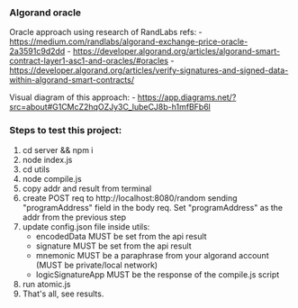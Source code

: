 ### Algorand oracle
Oracle approach using research of RandLabs
refs:
    - https://medium.com/randlabs/algorand-exchange-price-oracle-2a3591c9d2dd 
    - https://developer.algorand.org/articles/algorand-smart-contract-layer1-asc1-and-oracles/#oracles 
    - https://developer.algorand.org/articles/verify-signatures-and-signed-data-within-algorand-smart-contracts/

Visual diagram of this approach:
    - https://app.diagrams.net/?src=about#G1CMcZ2hqOZJy3C_lubeCJ8b-h1mfBFb6l


### Steps to test this project:
1. cd server && npm i
2. node index.js
3. cd utils
4. node compile.js
5. copy addr and result from terminal
6. create POST req to http://localhost:8080/random sending "programAddress" field in the body req. Set "programAddress" as the addr from the previous step
7. update config.json file inside utils:
    - encodedData MUST be set from the api result
    - signature MUST be set from the api result
    - mnemonic MUST be a paraphrase from your algorand account (MUST be private/local network)
    - logicSignatureApp MUST be the response of the compile.js script
8. run atomic.js
9. That's all, see results.

